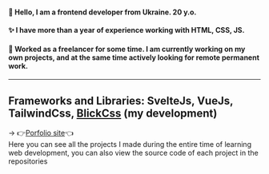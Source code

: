  #### 👋 Hello, I am a frontend developer from Ukraine. 20 y.o.
 #### ✨ I have more than a year of experience working with HTML, CSS, JS.
 #### 💼  Worked as a freelancer for some time. I am currently working on my own projects, and at the same time actively looking for remote permanent work.
---
**Frameworks and Libraries**: SvelteJs, VueJs, TailwindCss, [BlickCss](https://github.com/ghtx280/Blick_Css) (my development)
---
-> 👉[Porfolio site](https://ghtx.netlify.app/)👈  
Here you can see all the projects I made during the entire time of learning web development, you can also view the source code of each project in the repositories
